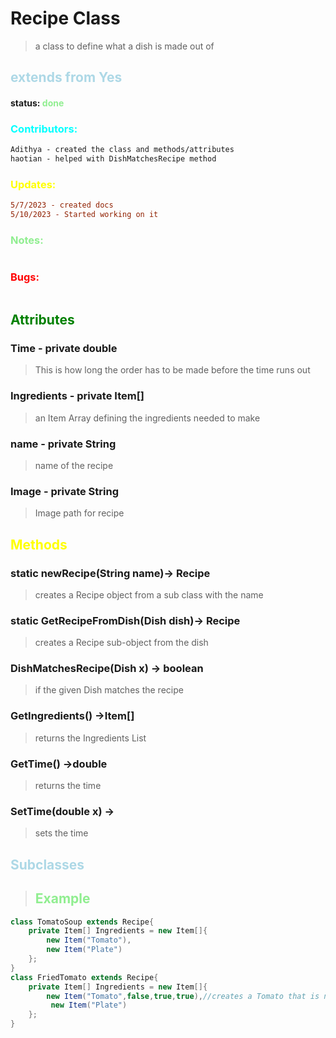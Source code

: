 # Recipe Class 
> a class to define what a dish is made out of 
##  <span style="color:lightblue;">extends from Yes</span>
#### status: <span style="color:lightgreen;">done</span>
### <span style="color:cyan;">Contributors:</span>
<!--put your names here between the ``` if you worked on it, and put what you did-->
```diff
Adithya - created the class and methods/attributes 
haotian - helped with DishMatchesRecipe method
```
### <span style="color:yellow;">Updates:</span>
```diff
5/7/2023 - created docs
5/10/2023 - Started working on it
```
### <span style="color:lightgreen;">Notes:</span>
```diff 

```
### <span style="color:red;">Bugs:</span>
```diff
```
## <span style="color:green;">Attributes</span>
### **Time** - private double
>This is how long the order has to be made before the time runs out

### **Ingredients** - private Item[]
>an Item Array defining the ingredients needed to make

### **name** - private String
>name of the recipe

### **Image** - private String
>Image path for recipe 

## <span style="color:yellow;">Methods</span>

### **static newRecipe(String name)**-> Recipe
>creates a Recipe object from a sub class with the name

### **static GetRecipeFromDish(Dish dish)**-> Recipe
>creates a Recipe sub-object from the dish

### **DishMatchesRecipe(Dish x)** -> boolean
> if the given Dish matches the recipe 

### **GetIngredients()** ->Item[]
>returns the Ingredients List

### **GetTime()** ->double
>returns the time

### **SetTime(double x)** ->
>sets the time 
## <span style="color:lightblue;">Subclasses</span>
> ## <span style="color:lightgreen;">Example</span>   
```java
class TomatoSoup extends Recipe{
    private Item[] Ingredients = new Item[]{
        new Item("Tomato"),
        new Item("Plate")
    };
}
class FriedTomato extends Recipe{
    private Item[] Ingredients = new Item[]{
        new Item("Tomato",false,true,true),//creates a Tomato that is not cooked, that is chopped and is fried
         new Item("Plate")
    };
}
```




